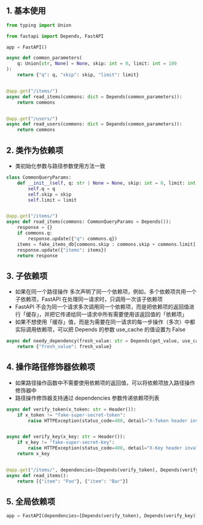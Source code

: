 ## 1. 基本使用

```python
from typing import Union

from fastapi import Depends, FastAPI

app = FastAPI()

async def common_parameters(
    q: Union[str, None] = None, skip: int = 0, limit: int = 100
):
    return {"q": q, "skip": skip, "limit": limit}


@app.get("/items/")
async def read_items(commons: dict = Depends(common_parameters)):
    return commons


@app.get("/users/")
async def read_users(commons: dict = Depends(common_parameters)):
    return commons
```

## 2. 类作为依赖项

- 类初始化参数与路径参数使用方法一致

```python
class CommonQueryParams:
    def __init__(self, q: str | None = None, skip: int = 0, limit: int = 100):
        self.q = q
        self.skip = skip
        self.limit = limit


@app.get("/items/")
async def read_items(commons: CommonQueryParams = Depends()):
    response = {}
    if commons.q:
        response.update({"q": commons.q})
    items = fake_items_db[commons.skip : commons.skip + commons.limit]
    response.update({"items": items})
    return response
```

## 3. 子依赖项

- 如果在同一个路径操作 多次声明了同一个依赖项，例如，多个依赖项共用一个子依赖项，FastAPI 在处理同一请求时，只调用一次该子依赖项
- FastAPI 不会为同一个请求多次调用同一个依赖项，而是把依赖项的返回值进行「缓存」，并把它传递给同一请求中所有需要使用该返回值的「依赖项」
- 如果不想使用「缓存」值，而是为需要在同一请求的每一步操作（多次）中都实际调用依赖项，可以把 Depends 的参数 use_cache 的值设置为 False

```python
async def needy_dependency(fresh_value: str = Depends(get_value, use_cache=False)):
    return {"fresh_value": fresh_value}

```

## 4. 操作路径修饰器依赖项

- 如果路径操作函数中不需要使用依赖项的返回值，可以将依赖项放入路径操作修饰器中
- 路径操作修饰器支持通过 dependencies 参数传递依赖项列表

```python
async def verify_token(x_token: str = Header()):
    if x_token != "fake-super-secret-token":
        raise HTTPException(status_code=400, detail="X-Token header invalid")


async def verify_key(x_key: str = Header()):
    if x_key != "fake-super-secret-key":
        raise HTTPException(status_code=400, detail="X-Key header invalid")
    return x_key


@app.get("/items/", dependencies=[Depends(verify_token), Depends(verify_key)])
async def read_items():
    return [{"item": "Foo"}, {"item": "Bar"}]
```

## 5. 全局依赖项

```python
app = FastAPI(dependencies=[Depends(verify_token), Depends(verify_key)])
```
